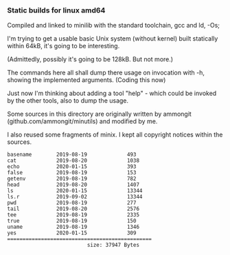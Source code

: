 ### Static builds for linux amd64

Compiled and linked to minilib with the standard toolchain, gcc and ld,  -Os;

I'm trying to get a usable basic Unix system (without kernel) built statically within 64kB,
it's going to be interesting.

(Admittedly, possibly it's going to be 128kB. But not more.)

The commands here all shall dump there usage on invocation with -h, showing the implemented arguments.
(Coding this now)

Just now I'm thinking about adding a tool "help" - which could be invoked by the other tools,
also to dump the usage. 

Some sources in this directory are originally written by ammongit (github.com/ammongit/minutils) 
and modified by me.

I also reused some fragments of minix.
I kept all copyright notices within the sources.


```
basename        2019-08-19             493
cat             2019-08-20             1038
echo            2020-01-15             393
false           2019-08-19             153
getenv          2019-08-19             782
head            2019-08-20             1407
ls              2020-01-15             13344
ls.r            2019-09-02             13344
pwd             2019-08-19             277
tail            2019-08-20             2576
tee             2019-08-19             2335
true            2019-08-19             150
uname           2019-08-19             1346
yes             2020-01-15             309
===============================================
                          size: 37947 Bytes
```
